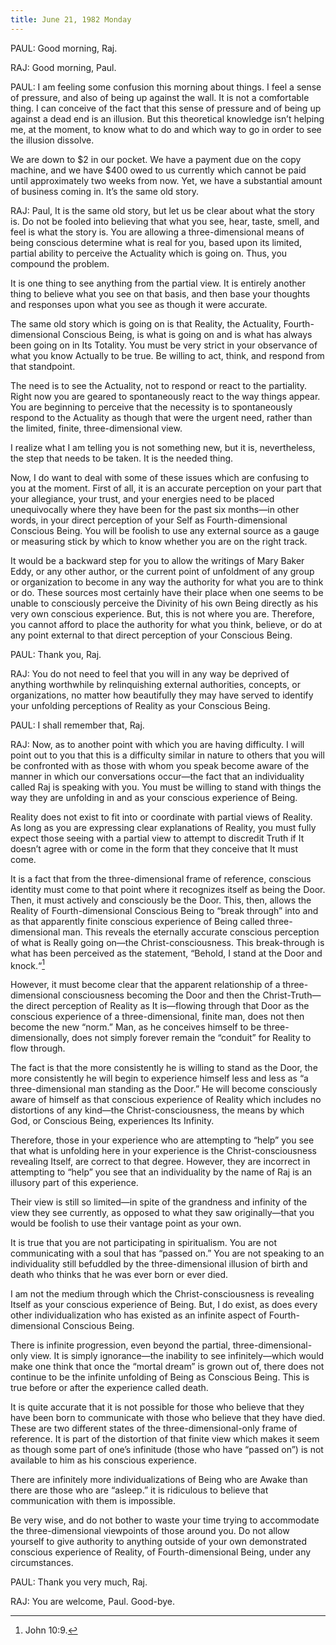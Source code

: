 ```yaml
---
title: June 21, 1982 Monday 
---
```


PAUL: Good morning, Raj.

RAJ: Good morning, Paul.

PAUL: I am feeling some confusion this morning about things. I feel a sense of
pressure, and also of being up against the wall. It is not a comfortable thing.
I can conceive of the fact that this sense of pressure and of being up against
a dead end is an illusion. But this theoretical knowledge isn’t helping me, at
the moment, to know what to do and which way to go in order to see the illusion
dissolve.

We are down to $2 in our pocket. We have a payment due on the copy machine, and
we have $400 owed to us currently which cannot be paid until approximately two
weeks from now. Yet, we have a substantial amount of business coming in. It’s
the same old story.

RAJ: Paul, It is the same old story, but let us be clear about what the story
is. Do not be fooled into believing that what you see, hear, taste, smell, and
feel is what the story is. You are allowing a three-dimensional means of being
conscious determine what is real for you, based upon its limited, partial
ability to perceive the Actuality which is going on. Thus, you compound the
problem.

It is one thing to see anything from the partial view. It is entirely another
thing to believe what you see on that basis, and then base your thoughts and
responses upon what you see as though it were accurate.

The same old story which is going on is that Reality, the Actuality,
Fourth-dimensional Conscious Being, is what is going on and is what has always
been going on in Its Totality. You must be very strict in your observance of
what you know Actually to be true. Be willing to act, think, and respond from
that standpoint.

The need is to see the Actuality, not to respond or react to the partiality.
Right now you are geared to spontaneously react to the way things appear. You
are beginning to perceive that the necessity is to spontaneously respond to the
Actuality as though that were the urgent need, rather than the limited, finite,
three-dimensional view.

I realize what I am telling you is not something new, but it is, nevertheless,
the step that needs to be taken. It is the needed thing.

Now, I do want to deal with some of these issues which are confusing to you at
the moment. First of all, it is an accurate perception on your part that your
allegiance, your trust, and your energies need to be placed unequivocally where
they have been for the past six months—in other words, in your direct
perception of your Self as Fourth-dimensional Conscious Being. You will be
foolish to use any external source as a gauge or measuring stick by which to
know whether you are on the right track.

It would be a backward step for you to allow the writings of Mary Baker Eddy,
or any other author, or the current point of unfoldment of any group or
organization to become in any way the authority for what you are to think or
do. These sources most certainly have their place when one seems to be unable
to consciously perceive the Divinity of his own Being directly as his very own
conscious experience. But, this is not where you are. Therefore, you cannot
afford to place the authority for what you think, believe, or do at any point
external to that direct perception of your Conscious Being.

PAUL: Thank you, Raj.

RAJ: You do not need to feel that you will in any way be deprived of anything
worthwhile by relinquishing external authorities, concepts, or organizations,
no matter how beautifully they may have served to identify your unfolding
perceptions of Reality as your Conscious Being.

PAUL: I shall remember that, Raj.

RAJ: Now, as to another point with which you are having difficulty. I will
point out to you that this is a difficulty similar in nature to others that you
will be confronted with as those with whom you speak become aware of the manner
in which our conversations occur—the fact that an individuality called Raj is
speaking with you. You must be willing to stand with things the way they are
unfolding in and as your conscious experience of Being.

Reality does not exist to fit into or coordinate with partial views of Reality.
As long as you are expressing clear explanations of Reality, you must fully
expect those seeing with a partial view to attempt to discredit Truth if It
doesn’t agree with or come in the form that they conceive that It must come.

It is a fact that from the three-dimensional frame of reference, conscious
identity must come to that point where it recognizes itself as being the Door.
Then, it must actively and consciously be the Door. This, then, allows the
Reality of Fourth-dimensional Conscious Being to “break through” into and as
that apparently finite conscious experience of Being called three-dimensional
man. This reveals the eternally accurate conscious perception of what is Really
going on—the Christ-consciousness. This break-through is what has been
perceived as the statement, “Behold, I stand at the Door and knock.“[^1]

However, it must become clear that the apparent relationship of a
three-dimensional consciousness becoming the Door and then the Christ-Truth—the
direct perception of Reality as It is—flowing through that Door as the
conscious experience of a three-dimensional, finite man, does not then become
the new “norm.” Man, as he conceives himself to be three-dimensionally, does
not simply forever remain the “conduit” for Reality to flow through.

The fact is that the more consistently he is willing to stand as the Door, the
more consistently he will begin to experience himself less and less as “a
three-dimensional man standing as the Door.” He will become consciously aware
of himself as that conscious experience of Reality which includes no
distortions of any kind—the Christ-consciousness, the means by which God, or
Conscious Being, experiences Its Infinity.

Therefore, those in your experience who are attempting to “help” you see that
what is unfolding here in your experience is the Christ-consciousness revealing
Itself, are correct to that degree. However, they are incorrect in attempting
to “help” you see that an individuality by the name of Raj is an illusory part
of this experience.

Their view is still so limited—in spite of the grandness and infinity of the
view they see currently, as opposed to what they saw originally—that you would
be foolish to use their vantage point as your own.

It is true that you are not participating in spiritualism. You are not
communicating with a soul that has “passed on.” You are not speaking to an
individuality still befuddled by the three-dimensional illusion of birth and
death who thinks that he was ever born or ever died.

I am not the medium through which the Christ-consciousness is revealing Itself
as your conscious experience of Being. But, I do exist, as does every other
individualization who has existed as an infinite aspect of Fourth-dimensional
Conscious Being.

There is infinite progression, even beyond the partial, three-dimensional-only
view. It is simply ignorance—the inability to see infinitely—which would make
one think that once the “mortal dream” is grown out of, there does not continue
to be the infinite unfolding of Being as Conscious Being. This is true before
or after the experience called death.

It is quite accurate that it is not possible for those who believe that they
have been born to communicate with those who believe that they have died. These
are two different states of the three-dimensional-only frame of reference. It
is part of the distortion of that finite view which makes it seem as though
some part of one’s infinitude (those who have “passed on”) is not available to
him as his conscious experience.

There are infinitely more individualizations of Being who are Awake than there
are those who are “asleep.” it is ridiculous to believe that communication with
them is impossible.

Be very wise, and do not bother to waste your time trying to accommodate the
three-dimensional viewpoints of those around you. Do not allow yourself to give
authority to anything outside of your own demonstrated conscious experience of
Reality, of Fourth-dimensional Being, under any circumstances.

PAUL: Thank you very much, Raj.

RAJ: You are welcome, Paul. Good-bye.

[^1]: John 10:9.

